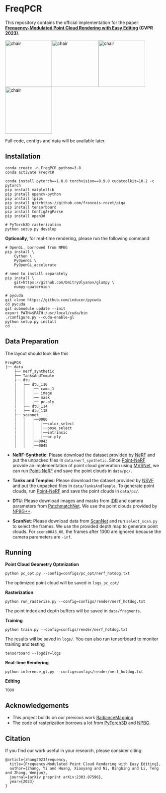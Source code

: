 # FreqPCR
<!-- # Frequency-Modulated Point Cloud Rendering with Easy Editing -->

This repository contains the official implementation for the paper: **[Frequency-Modulated Point Cloud Rendering with Easy Editing](https://arxiv.org/abs/2303.07596) (CVPR 2023)**.

<img src="image/hotdog_chair.gif" width = "150" height = "150" alt="chair" /><img src="image/lego_chair.gif" width = "150" height = "150" alt="chair" /><img src="image/family_ficus.gif" width = "150" height = "150" alt="chair" /><img src="image/materials_drums.gif" width = "150" height = "150" alt="chair" />

Full code, configs and data will be available later.

## Installation

```
conda create -n FreqPCR python=3.8
conda activate FreqPCR

conda install pytorch==1.8.0 torchvision==0.9.0 cudatoolkit=10.2 -c pytorch
pip install matplotlib
pip install opencv-python
pip install lpips
pip install git+https://github.com/francois-rozet/piqa
pip install tensorboard
pip install ConfigArgParse
pip install open3d

# PyTorch3D rasterization
python setup.py develop
```
<!-- We provide two ways for point cloud rasterization.
**For headless servers**, we recommend running the following command to install the rasterization module provided by [PyTorch3D](https://github.com/facebookresearch/pytorch3d): -->

**Optionally**, for real-time rendering, please run the following command:
```
# OpenGL, borrowed from NPBG
pip install \
    Cython \
    PyOpenGL \
    PyOpenGL_accelerate

# need to install separately
pip install \
    git+https://github.com/DmitryUlyanov/glumpy \
    numpy-quaternion

# pycuda
git clone https://github.com/inducer/pycuda
cd pycuda
git submodule update --init
export PATH=$PATH:/usr/local/cuda/bin
./configure.py --cuda-enable-gl
python setup.py install
cd ..
```

## Data Preparation

The layout should look like this

```
FreqPCR
├── data
    ├── nerf_synthetic
    ├── TanksAndTemple
    ├── dtu
    |   ├── dtu_110
    │   │   │── cams_1
    │   │   │── image
    │   │   │── mask
    │   │   │── pc.ply
    |   ├── dtu_114
    |   ├── dtu_118
    ├── scannet
    │   │   │──0000
    |   │   │   │──color_select
    |   │   │   │──pose_select
    |   │   │   |──intrinsic
    |   │   │   |──pc.ply
    │   │   │──0043
    │   │   │──0045
```

- **NeRF-Synthetic**: Please download the dataset provided by [NeRF](https://github.com/bmild/nerf) and put the unpacked files in ``data/nerf_synthetic``. 
Since [Point-NeRF](https://github.com/Xharlie/pointnerf) provide an implementation of point cloud generation using [MVSNet](https://github.com/YoYo000/MVSNet), we can run [Point-NeRF](https://github.com/Xharlie/pointnerf) and save the point clouds in ``data/pc/``.

- **Tanks and Temples**: Please download the dataset provided by [NSVF](https://dl.fbaipublicfiles.com/nsvf/dataset/TanksAndTemple.zip) and put the unpacked files in ``data/TanksAndTemple``. To generate point clouds, run [Point-NeRF](https://github.com/Xharlie/pointnerf) and save the point clouds in ``data/pc/``.

- **DTU**: Please download images and masks from [IDR](https://github.com/lioryariv/idr) and camera parameters from [PatchmatchNet](https://github.com/FangjinhuaWang/PatchmatchNet). We use the point clouds provided by [NPBG++](https://github.com/rakhimovv/npbgpp).

- **ScanNet**: Please download data from [ScanNet](http://www.scan-net.org/) and run ``select_scan.py`` to select the frames. We use the provided depth map to generate point clouds.
For ``scene0043_00``, the frames after 1000 are ignored because the camera parameters are ``-inf``.

## Running

**Point Cloud Geometry Optmization**
```
python pc_opt.py --config=configs/pc_opt/nerf_hotdog.txt
```
The optimized point cloud will be saved in ``logs_pc_opt/``

**Rasterization**
```
python run_rasterize.py --config=configs/render/nerf_hotdog.txt
```
<!-- This is PyTorch3D rasterization for headless computers.  -->
The point index and depth buffers will be saved in ``data/fragments``.

**Training**

```
python train.py --config=configs/render/nerf_hotdog.txt
```
The results will be saved in ``logs/``. You can also run tensorboard to monitor training and testing

```
tensorboard --logdir=logs
```

**Real-time Rendering**
```
python inference_gl.py --config=configs/render/nerf_hotdog.txt
```

**Editing**
```
TODO
```


## Acknowledgements
- This project builds on our previous work [RadianceMapping](https://github.com/seanywang0408/RadianceMapping).
- The code of rasterization borrows a lot from [PyTorch3D](https://github.com/facebookresearch/pytorch3d) and [NPBG](https://github.com/alievk/npbg).

## Citation
If you find our work useful in your research, please consider citing:
```
@article{zhang2023frequency,
  title={Frequency-Modulated Point Cloud Rendering with Easy Editing},
  author={Zhang, Yi and Huang, Xiaoyang and Ni, Bingbing and Li, Teng and Zhang, Wenjun},
  journal={arXiv preprint arXiv:2303.07596},
  year={2023}
}
```
